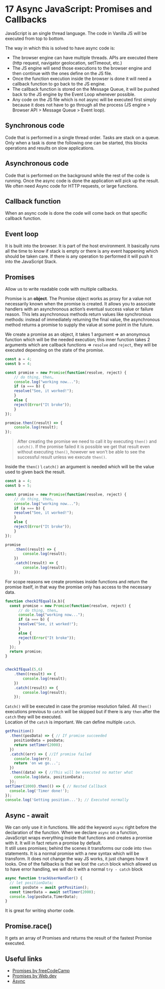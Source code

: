 # 17 Async JavaScript: Promises and Callbacks

JavaScript is an single thread language. The code in Vanilla JS will be executed from top to bottom.

The way in which this is solved to have async code is:
- The browser engine can have multiple threads. APIs are executed there (http request, navigator geolocation, setTimeout, etc.)
- The JS engine will send those executions to the browser engine and then continue with the ones define on the JS file.
- Once the function execution inside the browser is done it will need a callback function to go back to the JS engine.
- The callback function is stored on the Message Queue, it will be pushed back to the JS engine by the Event Loop whenever possible.
- Any code on the JS file which is not async will be executed first simply because it does not have to go through all the process (JS engine > Browser API > Message Queue > Event loop).

## Synchronous code

Code that is performed in a single thread order. Tasks are stack on a queue. Only when a task is done the following one can be started, this blocks operations and results on slow applications. 

## Asynchronous code

Code that is performed on the background while the rest of the code is running. Once the async code is done the application will pick up the result.
We often need Async code for HTTP requests, or large functions.

## Callback function

When an async code is done the code will come back on that specific callback function.

## Event loop

It is built into the browser. It is part of the host environment. It basically runs all the time to know if stack is empty or there is any event happening which should be taken care. If there is any operation to performed it will push it into the JavaScript Stack.

## Promises

Allow us to write readable code with multiple callbacks.

Promise is an **object**. The Promise object works as proxy for a value not necessarily known when the promise is created. It allows you to associate handlers with an asynchronous action’s eventual success value or failure reason. This lets asynchronous methods return values like synchronous methods: instead of immediately returning the final value, the asynchronous method returns a promise to supply the value at some point in the future.

We create a promise as an object, it takes 1 argument => an anonymous function which will be the needed execution; this inner function takes 2 arguments which are callback functions => `resolve` and `reject`, they will be executed depending on the state of the promise.

```JavaScript
const a = 4;
const b = 4;

const promise = new Promise(function(resolve, reject) {
    // do thing, then…
    console.log("working now...");
    if (a === b) {
    resolve("See, it worked!");
    }
    else {
    reject(Error("It broke"));
    }
});

promise.then((result) => {
    console.log(result);
});
```

> After creating the promise we need to call it by executing `then()` and `catch()`. If the promise failed it is possible we get that result even without executing `then()`, however we won't be able to see the successful result unless we execute `then()`. 

Inside the `then()` \ `catch()` an argument is needed which will be the value used to given back the result.

```JavaScript
const a = 4;
const b = 5;

const promise = new Promise(function(resolve, reject) {
    // do thing, then…
    console.log("working now...");
    if (a === b) {
    resolve("See, it worked!");
    }
    else {
    reject(Error("It broke"));
    }
});

promise
    .then((result) => {
        console.log(result);
    })
    .catch((result) => {
        console.log(result);
    });
```

For scope reasons we create promises inside functions and return the promise itself, in that way the promise only has access to the necessary data.

```JavaScript
function checkIfEqual(a,b){
  const promise = new Promise(function(resolve, reject) {
      // do thing, then…
      console.log("working now...");
      if (a === b) {
      resolve("See, it worked!");
      }
      else {
      reject(Error("It broke"));
      }
  });
  return promise;
}


checkIfEqual(5,6)
    .then((result) => {
        console.log(result);
    })
    .catch((result) => {
        console.log(result);
    });
```

`Catch()` will be executed in case the promise resolution failed. All `then()` executions previous to `catch` will be skipped but if there is any `then` after the `catch` they will be executed.   
Location of the `catch` is important. We can define multiple `catch`.

```JavaScript
getPosition()
  .then((posData) => { // If promise succeeded
    positionData = posData;
    return setTimer(2000);
  })
  .catch((err) => { //If promise failed
    console.log(err);
    return 'on we go...';
  })
  .then((data) => { //This will be executed no matter what
    console.log(data, positionData);
  });
setTimer(1000).then(() => { // Nested Callback
  console.log('Timer done!');
});
console.log('Getting position...'); // Executed normally
```

## Async - await

We can only use it in functions. We add the keyword `async` right before the declaration of the function.
When we declare `async` on a function, JavaScript wraps everything inside that functions and creates a promise with it. It will in fact return a promise by default.  
It still uses promises; behind the scenes it transforms our code into `then` statements. It is a normal promise with a new syntax which will be transform. 
It does not change the way JS works, it just changes how it looks. One of the fallbacks is that we lost the `catch` block which allowed us to have error handling, we will do it with a normal `try - catch` block

```JavaScript
async function trackUserHandler() {
  // let positionData;
  const posDate = await getPosition();
  const timerData = await setTimer(2000);
  console.log(posData,TimerData);
}
```

It is great for writing shorter code. 

## Promise.race()

It gets an array of Promises and returns the result of the fastest Promise executed.

## Useful links

- [Promises by freeCodeCamp](https://www.freecodecamp.org/news/javascript-promises-explained/#:~:text=What%20is%20a%20promise%20in,operation%2C%20and%20its%20resulting%20value.)
- [Promises by Web.dev](https://web.dev/promises/)
- [Async](https://developer.mozilla.org/en-US/docs/Web/JavaScript/Reference/Statements/async_function)